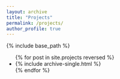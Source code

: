 ```yaml
---
layout: archive
title: "Projects"
permalink: /projects/
author_profile: true
---
```


<!-- {% if author.googlescholar %}
  You can also find my articles on <u><a href="{{author.googlescholar}}">my Google Scholar profile</a>.</u>
{% endif %} -->

{% include base_path %}

<ul>
{% for post in site.projects reversed %}
  <li>{% include archive-single.html %}</li>
{% endfor %}
</ul>
